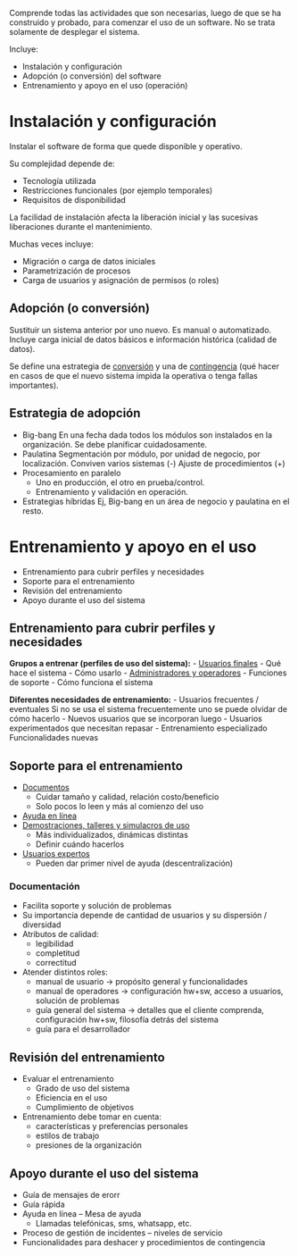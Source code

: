 Comprende todas las actividades que son necesarias, luego de que se ha construido y probado, para comenzar el uso de un software. 
No se trata solamente de desplegar el sistema.

Incluye:
- Instalación y configuración
- Adopción (o conversión) del software
- Entrenamiento y apoyo en el uso (operación)

# Instalación y configuración

Instalar el software de forma que quede disponible y operativo.

Su complejidad depende de:
- Tecnología utilizada
- Restricciones funcionales (por ejemplo temporales)
- Requisitos de disponibilidad

La facilidad de instalación afecta la liberación inicial y las sucesivas liberaciones durante el mantenimiento.

Muchas veces incluye:
- Migración o carga de datos iniciales
- Parametrización de procesos
- Carga de usuarios y asignación de permisos (o roles)

## Adopción (o conversión)

Sustituir un sistema anterior por uno nuevo. Es manual o automatizado.
Incluye carga inicial de datos básicos e información histórica (calidad de datos).

Se define una estrategia de <u>conversión</u> y una de <u>contingencia</u> (qué hacer en casos de que el nuevo sistema impida la operativa o tenga fallas importantes).

## Estrategia de adopción

- Big-bang
	En una fecha dada todos los módulos son instalados en la organización.
	Se debe planificar cuidadosamente.
- Paulatina
	Segmentación por módulo, por unidad de negocio, por localización.
	Conviven varios sistemas (-) Ajuste de procedimientos (+)
- Procesamiento en paralelo
	- Uno en producción, el otro en prueba/control.
	- Entrenamiento y validación en operación.
- Estrategias híbridas
	Ej, Big-bang en un área de negocio y paulatina en el resto.

# Entrenamiento y apoyo en el uso

- Entrenamiento para cubrir perfiles y necesidades
- Soporte para el entrenamiento
- Revisión del entrenamiento
- Apoyo durante el uso del sistema

## Entrenamiento para cubrir perfiles y necesidades

**Grupos a entrenar (perfiles de uso del sistema):**
	- <u>Usuarios finales</u>
		- Qué hace el sistema
		- Cómo usarlo
	- <u>Administradores y operadores</u>
		- Funciones de soporte
		- Cómo funciona el sistema

**Diferentes necesidades de entrenamiento:**
	- Usuarios frecuentes / eventuales
		Si no se usa el sistema frecuentemente uno se puede olvidar de cómo hacerlo
	- Nuevos usuarios que se incorporan luego
	- Usuarios experimentados que necesitan repasar
	- Entrenamiento especializado
		Funcionalidades nuevas

## Soporte para el entrenamiento

- <u>Documentos</u>
	- Cuidar tamaño y calidad, relación costo/beneficio
	- Solo pocos lo leen y más al comienzo del uso
- <u>Ayuda en línea</u>
- <u>Demostraciones, talleres y simulacros de uso</u>
	- Más individualizados, dinámicas distintas
	- Definir cuándo hacerlos
- <u>Usuarios expertos</u>
	- Pueden dar primer nivel de ayuda (descentralización)

### Documentación
- Facilita soporte y solución de problemas
- Su importancia depende de cantidad de usuarios y su dispersión / diversidad
- Atributos de calidad: 
	- legibilidad
	- completitud
	-  correctitud
- Atender distintos roles: 
	- manual de usuario → propósito general y funcionalidades
	- manual de operadores → configuración hw+sw, acceso a usuarios, solución de problemas
	- guía general del sistema → detalles que el cliente comprenda, configuración hw+sw, filosofía detrás del sistema
	- guía para el desarrollador

## Revisión del entrenamiento

- Evaluar el entrenamiento
	- Grado de uso del sistema
	- Eficiencia en el uso
	- Cumplimiento de objetivos
- Entrenamiento debe tomar en cuenta:
	- características y preferencias personales
	- estilos de trabajo
	- presiones de la organización

## Apoyo durante el uso del sistema

- Guía de mensajes de erorr
- Guía rápida
- Ayuda en línea – Mesa de ayuda
	- Llamadas telefónicas, sms, whatsapp, etc.
- Proceso de gestión de incidentes – niveles de servicio
- Funcionalidades para deshacer y procedimientos de contingencia

